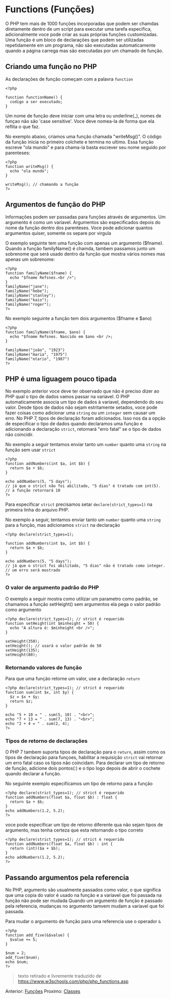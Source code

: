 # Functions (Funções)

O PHP tem mais de 1000 funções incorporadas que podem ser chamdas diretamente dentro de um script para executar uma tarefa especifica, adicionalmente voce pode criar as suas próprias funções customizadas.
Uma função é um bloco de declarações que podem ser utilizadas repetidamente em um programa, não são executadas automaticamente quando a página carrega mas são executadas por um chamado de função.

## Criando uma função no PHP

As declarações de função começam com a palavra `function`

```
<?php

function functionName() {
  codigo a ser executado;
}
```
Um nome de função deve iniciar com uma letra ou underline(_), nomes de funçao não são 'case sensitive'.
Voce deve nomea-la  de forma que ela reflita o que faz.

No exemplo abaixo, criamos uma função chamada "writeMsg()". O código da função inicia no primeiro colchete e termina no ultimo. Essa função escreve "ola mundo" e para chama-la basta escrever seu nome seguido por parenteses:

```
<?php
function writeMsg() {
  echo "ola mundo";
}

writeMsg(); // chamando a função
?>
```

## Argumentos de função do PHP

Informações podem ser passadas para funções através de argumentos. Um argumento é como um variavel.
Argumentos são especificados depois do nome da função dentro dos parenteses. Voce pode adicionar quantos argumentos quiser, somente os separe por virgula

O exemplo seguinte tem uma função com apenas um argumento ($fname). Quando a função familyName() é chamda, tambem passamos junto um sobrenome que será usado dentro da função que mostra vários nomes mas apenas um sobrenome:

```
<?php
function familyName($fname) {
  echo "$fname Refsnes.<br />";
}
familyName("jane");
familyName("hebe");
familyName("stanley");
familyName("kaio");
familyName("roger");
?>
```

No exemplo seguinte a função tem dois argumentos ($fname e $ano)

```
<?php
function familyName($fname, $ano) {
  echo "$fname Refsnes. Nascido em $ano <br />;
}

familyName("joão", "1923")
familyName("maria", "1975")
familyName("otario", "1987")
?>
```

## PHP é uma liguagem pouco tipada

No exemplo anterior voce deve ter observado que não é preciso dizer ao PHP qual o tipo de dados vamos passar na variavel.
O PHP automaticamente associa um tipo de dados à variavel, dependendo do seu valor. Desde tipos de dados não sejam estritamente setados, voce pode fazer coisas como adicionar uma `string` ou um `integer` sem causar um erro.
No PHP 7, tipos de declaração foram adicionados. Isso nos da a opção de especificar o tipo de dados quando declaramos uma função e adicionando a declaração `strict`, retornará "erro fatal" se o tipo de dados não coincidir.

No exemplo a seguir tentamos enviar tanto um `number` quanto uma `string` na função sem usar `strict`

```
<?php
function addNumbers(int $a, int $b) {
  return $a + $b;
}

echo addNumbers(5, "5 days");
// já que o strict não foi abilitado, "5 dias" é tratado com int(5).
// a função retornará 10
?>
```
Para especificar `strict` precisamos setar `declare(strict_types=1)` na primeira linha do arquivo PHP.

No exemplo a seguir, tentamos enviar tanto um `number` quanto uma `string` para a função, mas adicionamos `strict` na declaração

```
<?php declare(strict_types=1);

function addNumbers(int $a, int $b) {
  return $a + $b;
}

echo addNumbers(5, "5 days");
// já que o strict foi abilitado, "5 dias" não é tratado como integer.
// um erro será mostrado
?>
```

### O valor de argumento padrão do PHP

O exemplo a seguir mostra como utilizar um parametro como padrão, se chamamos a função setHeight() sem argumentos ela pega o valor padrão como argumento

```
<?php declare(strict_types=1); // strict é requerido
function setHeight(int $minheight = 50) {
  echo "A altura é: $minheight <br />";
}

setHeight(350);
setHeight(); // usará o valor padrão de 50
setHeight(135);
setHeight(80);
```

### Retornando valores de função

Para que uma função retorne um valor, use a declaração `return`

```
<?php declare(strict_types=1); // strict é requerido
function sum(int $x, int $y) {
  $z = $x + $y;
  return $z;
}

echo "5 + 10 = " . sum(5, 10) . "<br>";
echo "7 + 13 = " . sum(7, 13) . "<br>";
echo "2 + 4 = " . sum(2, 4);
?>
```

### Tipos de retorno de declarações

O PHP 7 tambem suporta tipos de declaração para o `return`, assim como os tipos de declaração para funçoes, habilitar a requisição `strict` vai retornar um erro fatal caso os tipos não coincidam.
Para declarar um tipo de retorno de função, adicione dois pontos(:) e o tipo logo depois de abrir o cochete quando declarar a função.

No seguinte exemplo especificamos um tipo de retorno para a função

```
<?php declare(strict_types=1); // strict é requerido
function addNumbers(float $a, float $b) : float {
  return $a + $b;
}
echo addNumbers(1.2, 5.2);
?>
```
voce pode especificar um tipo de retorno diferente qua não sejam tipos de argumento, mas tenha certeza que esta retornando o tipo correto

```
<?php declare(strict_types=1); // strict é requerido
function addNumbers(float $a, float $b) : int {
  return (int)($a + $b);
}
echo addNumbers(1.2, 5.2);
?>
```

## Passando argumentos pela referencia

No PHP, argumento são usualmente passados como valor, o que significa que uma copia do valor é usado na função e a variavel que foi passada na função não pode ser mudada
Quando um argumento de função é passado pela referencia, mudanças no argumento tamvem mudam a variavel que foi passada.

Para mudar o argumento de função para uma referencia use o operador `&`

```
<?php
function add_five(&$value) {
  $value += 5;
}

$num = 2;
add_five($num);
echo $num;
?>
```

> texto retirado e livremente traduzido de <a href="https://www.w3schools.com/php/php_functions.asp">https://www.w3schools.com/php/php_functions.asp</a>

Anterior: [Funções](https://github.com/Unix-User/RoadMap-de-estudos-PHP/edit/main/02-Control-Structures.md)
Proximo: [Classes](https://github.com/Unix-User/RoadMap-de-estudos-PHP/edit/main/04-Classes.md)
